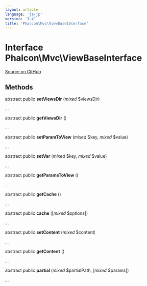 ```yaml
---
layout: article
language: 'ja-jp'
version: '3.4'
title: 'Phalcon\Mvc\ViewBaseInterface'
---
```


# Interface **Phalcon\Mvc\ViewBaseInterface**

<a href="https://github.com/phalcon/cphalcon/tree/v3.4.0/phalcon/mvc/viewbaseinterface.zep" class="btn btn-default btn-sm">Source on GitHub</a>

## Methods

abstract public **setViewsDir** (*mixed* $viewsDir)

...

abstract public **getViewsDir** ()

...

abstract public **setParamToView** (*mixed* $key, *mixed* $value)

...

abstract public **setVar** (*mixed* $key, *mixed* $value)

...

abstract public **getParamsToView** ()

...

abstract public **getCache** ()

...

abstract public **cache** ([*mixed* $options])

...

abstract public **setContent** (*mixed* $content)

...

abstract public **getContent** ()

...

abstract public **partial** (*mixed* $partialPath, [*mixed* $params])

...